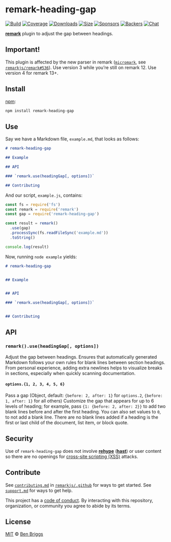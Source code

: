 # remark-heading-gap

[![Build][build-badge]][build]
[![Coverage][coverage-badge]][coverage]
[![Downloads][downloads-badge]][downloads]
[![Size][size-badge]][size]
[![Sponsors][sponsors-badge]][collective]
[![Backers][backers-badge]][collective]
[![Chat][chat-badge]][chat]

[**remark**][remark] plugin to adjust the gap between headings.

## Important!

This plugin is affected by the new parser in remark
([`micromark`](https://github.com/micromark/micromark),
see [`remarkjs/remark#536`](https://github.com/remarkjs/remark/pull/536)).
Use version 3 while you’re still on remark 12.
Use version 4 for remark 13+.

## Install

[npm][]:

```sh
npm install remark-heading-gap
```

## Use

Say we have a Markdown file, `example.md`, that looks as follows:

```markdown
# remark-heading-gap

## Example

## API

### `remark.use(headingGap[, options])`

## Contributing
```

And our script, `example.js`, contains:

```js
const fs = require('fs')
const remark = require('remark')
const gap = require('remark-heading-gap')

const result = remark()
  .use(gap)
  .processSync(fs.readFileSync('example.md'))
  .toString()

console.log(result)
```

Now, running `node example` yields:

```markdown
# remark-heading-gap


## Example


## API

### `remark.use(headingGap[, options])`


## Contributing
```

## API

### `remark().use(headingGap[, options])`

Adjust the gap between headings.
Ensures that automatically generated Markdown follows your own rules for blank
lines between section headings.
From personal experience, adding extra newlines helps to visualize breaks in
sections, especially when quickly scanning documentation.

#### `options.{1, 2, 3, 4, 5, 6}`

Pass a gap (Object, default: `{before: 2, after: 1}` for `options.2`,
`{before: 1, after: 1}` for all others)
Customize the gap that appears for up to 6 levels of heading; for example, pass
`{1: {before: 2, after: 2}}` to add two blank lines before and after the first
heading.
You can also set values to `0`, to not add a blank line.
There are no blank lines added if a heading is the first or last child of the
document, list item, or block quote.

## Security

Use of `remark-heading-gap` does not involve [**rehype**][rehype]
([**hast**][hast]) or user content so there are no openings for
[cross-site scripting (XSS)][xss] attacks.

## Contribute

See [`contributing.md`][contributing] in [`remarkjs/.github`][health] for ways
to get started.
See [`support.md`][support] for ways to get help.

This project has a [code of conduct][coc].
By interacting with this repository, organization, or community you agree to
abide by its terms.

## License

[MIT][license] © [Ben Briggs][author]

<!-- Definitions -->

[build-badge]: https://img.shields.io/travis/remarkjs/remark-heading-gap.svg

[build]: https://travis-ci.org/remarkjs/remark-heading-gap

[coverage-badge]: https://img.shields.io/codecov/c/github/remarkjs/remark-heading-gap.svg

[coverage]: https://codecov.io/github/remarkjs/remark-heading-gap

[downloads-badge]: https://img.shields.io/npm/dm/remark-heading-gap.svg

[downloads]: https://www.npmjs.com/package/remark-heading-gap

[size-badge]: https://img.shields.io/bundlephobia/minzip/remark-heading-gap.svg

[size]: https://bundlephobia.com/result?p=remark-heading-gap

[sponsors-badge]: https://opencollective.com/unified/sponsors/badge.svg

[backers-badge]: https://opencollective.com/unified/backers/badge.svg

[collective]: https://opencollective.com/unified

[chat-badge]: https://img.shields.io/badge/chat-discussions-success.svg

[chat]: https://github.com/remarkjs/remark/discussions

[npm]: https://docs.npmjs.com/cli/install

[health]: https://github.com/remarkjs/.github

[contributing]: https://github.com/remarkjs/.github/blob/HEAD/contributing.md

[support]: https://github.com/remarkjs/.github/blob/HEAD/support.md

[coc]: https://github.com/remarkjs/.github/blob/HEAD/code-of-conduct.md

[license]: license

[author]: http://beneb.info

[remark]: https://github.com/remarkjs/remark

[xss]: https://en.wikipedia.org/wiki/Cross-site_scripting

[rehype]: https://github.com/rehypejs/rehype

[hast]: https://github.com/syntax-tree/hast
